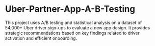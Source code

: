 # Uber-Partner-App-A-B-Testing
This project uses A/B testing and statistical analysis on a dataset of 54,000+ Uber driver sign-ups to evaluate a new app design. It provides strategic recommendations based on key findings related to driver activation and efficient onboarding. 
